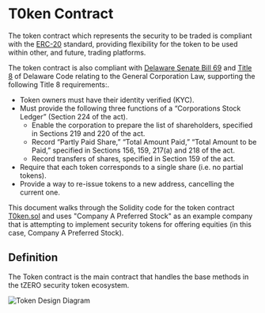 # T0ken Contract
The token contract which represents the security to be traded is compliant with the [ERC-20][ERC-20] standard, providing
flexibility for the token to be used within other, and future, trading platforms.

The token contract is also compliant with [Delaware Senate Bill 69][bill-69] and [Title 8][title-8] of Delaware Code
relating to the General Corporation Law, supporting the following Title 8 requirements:.

- Token owners must have their identity verified (KYC).
- Must provide the following three functions of a “Corporations Stock Ledger” (Section 224 of the act).
  - Enable the corporation to prepare the list of shareholders, specified in Sections 219 and 220 of the act.
  - Record “Partly Paid Share,” “Total Amount Paid,” “Total Amount to be Paid,” specified in Sections 156, 159, 217(a) and 218 of the act.
  - Record transfers of shares, specified in Section 159 of the act.
- Require that each token corresponds to a single share (i.e. no partial tokens).
- Provide a way to re-issue tokens to a new address, cancelling the current one.

This document walks through the Solidity code for the token contract [T0ken.sol](../../contracts/token/T0ken.sol) and
uses "Company A Preferred Stock" as an example company that is attempting to implement security tokens for offering
equities (in this case, Company A Preferred Stock).

## Definition
The Token contract is the main contract that handles the base methods in the tZERO security token ecosystem.

![Token Design Diagram][design]  


[ERC-20]: //theethereum.wiki/w/index.php/ERC-20_Token_Standard
[bill-69]: //legis.delaware.gov/json/BillDetail/GenerateHtmlDocument?legislationId=25730&legislationTypeId=1&docTypeId=2&legislationName=SB69
[title-8]: //legis.delaware.gov/json/BillDetail/GenerateHtmlDocument?legislationId=25730&legislationTypeId=1&docTypeId=2&legislationName=SB69
[design]: http://www.plantuml.com/plantuml/png/ZLF1Zjem43tZhx2qXxRQ8j6gxQhIQhNR55HEAm5tD8adnCAnex43eYZ_tk2O3Oa8NP_ytanctenVdgq3ScMks0T-T-tmfJiejDU3p6wbBe0WvpO3OVPIRtWAok95f81a2nlaHyPvR4WWHKOPudUJIJHz-5spgT6korKNtqlja598cWf0PFRz0d7TOaEcr294eeVPp-cFcmsNyY_oBzyxhI99YK8HPJLA718__bTTei3QOMKPWa3wDQol5zbdqk5xT0VKpm3dICQbmzbjrIOlZ4Rj-F6T8WBNdxBLDQpr6wi6t7NxC7QspifiKVF7nmKc3lH6uTDJBPoDMclCLvCcPVxPA_K9ez4zrv3Znq_-QWzvR5G00XEPWx8UhjSSTwYTvUjr3OyGMtToGCNdrfP8ItG-hnS0dU0GFvDQsWn5FxxCW30pIY2z274pli3Sx9gCYZ5UdtRUwIBwEkcDoyEvvw2KsGTr5snHaDbrkHZKAUyrxR3EE53BiYZKeSiJQ9iYNILdPFABG6UdP_9Yq1Ul1bJuf1TTTJlLyu-QF-typb7ldPkLMNy_kLl9qrmUIl-6uTfz7K-67Po-7NFhf_PNlyKwfmRjbAyx998YUAgfxUrf0vFwqgqzF6dHDKvgSVGcCd315EwjyXzFU3Zc2UXs9vvn0RRTArQnO8pnkDaK2pz6IpoZ5cMk_W40
